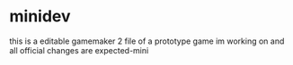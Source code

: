 # minidev
this is a editable gamemaker 2 file of a prototype game im working on
and all official changes are expected-mini
